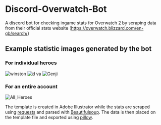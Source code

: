 # Discord-Overwatch-Bot

A discord bot for checking ingame stats for Overwatch 2 by scraping data from their official stats website (https://overwatch.blizzard.com/en-gb/search/)

## Example statistic images generated by the bot
### For individual heroes
![winston](https://github.com/user-attachments/assets/a3be775d-42a5-48ba-b736-5117b65e26d8)
![d va](https://github.com/user-attachments/assets/ec1baed9-037f-41ee-b0fa-15c87ff3a42b)
![Genji](https://github.com/user-attachments/assets/b90db020-b266-4bfc-8ae7-b08ad67413b9)

### For an entire account
![All_Heroes](https://github.com/user-attachments/assets/e4a407b3-c614-47b1-b5a3-4e30a16360f5)

The template is created in Adobe Illustrator while the stats are scraped using [requests](https://docs.python-requests.org/en/latest/index.html) and parsed with [Beautifulsoup](https://beautiful-soup-4.readthedocs.io/en/latest/). The data is then placed on the template file and exported using [pillow](https://python-pillow.org/).
